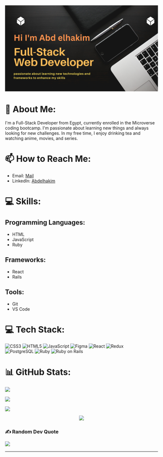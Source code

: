 <p> <img src="./profileREADME.png" alt="abdozayan"> </p>

# 💫 About Me:

I'm a Full-Stack Developer from Egypt, currently enrolled in the Microverse coding bootcamp. I'm passionate about learning new things and always looking for new challenges. In my free time, I enjoy drinking tea and watching anime, movies, and series.

# 📫 How to Reach Me:

- Email: [Mail](mailto:abdozayan12@gmail.com)
- LinkedIn: [Abdelhakim](https://www.linkedin.com/in/abdozayan/)

# 💻 Skills:

## Programming Languages:
- HTML
- JavaScript
- Ruby

## Frameworks:
- React
- Rails

## Tools:
- Git
- VS Code

# 💻 Tech Stack:
<p align="center">
  
![CSS3](https://img.shields.io/badge/css3-%231572B6.svg?style=flat-square&logo=css3&logoColor=white) 
![HTML5](https://img.shields.io/badge/html5-%23E34F26.svg?style=flat-square&logo=html5&logoColor=white) 
![JavaScript](https://img.shields.io/badge/javascript-%23323330.svg?style=flat-square&logo=javascript&logoColor=%23F7DF1E) 
![Figma](https://img.shields.io/badge/figma-%23F24E1E.svg?style=flat-square&logo=figma&logoColor=white) 
![React](https://img.shields.io/badge/react-%2320232a.svg?style=flat-square&logo=react&logoColor=%2361DAFB)
![Redux](https://img.shields.io/badge/redux-%23593d88.svg?style=flat-square&logo=redux&logoColor=white)  
![PostgreSQL](https://img.shields.io/badge/postgresql-%23316192.svg?style=flat-square&logo=postgresql&logoColor=white)
![Ruby](https://img.shields.io/badge/ruby-%23CC342D.svg?style=flat-square&logo=ruby&logoColor=white)
![Ruby on Rails](https://img.shields.io/badge/rails-%23CC0000.svg?style=flat-square&logo=ruby-on-rails&logoColor=white)

</p>

# 📊 GitHub Stats:
<p> 
  <a href=""> 
    <img align="center" src="https://github-readme-stats.vercel.app/api?username=abdozayan12&theme=radical&hide_border=false&include_all_commits=true&count_private=true"/> 
  </a>
</p>

<p>
  <a href="">
    <img align="center" src="https://github-readme-stats-sigma-five.vercel.app/api/top-langs/?username=abdozayan12&theme=react&line_height=40&hide=css"/> 
  </a>
</p>

<p>
  <a href="">
    <img align="center" src="https://github-readme-streak-stats.vercel.app?user=abdozayan12&theme=radical&hide_border=false"/> 
  </a>
</p>

<p align="center">
  <img src="https://github-profile-summary-cards.vercel.app/api/cards/profile-details?username=abdozayan12&theme=radical" />
</p>

    
### ✍️ Random Dev Quote

![](https://quotes-github-readme.vercel.app/api?type=horizontal&theme=dark)

---
